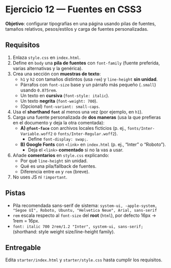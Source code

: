 # Ejercicio 12 — Fuentes en CSS3

**Objetivo**: configurar tipografías en una página usando pilas de fuentes, tamaños relativos, pesos/estilos y carga de fuentes personalizadas.

## Requisitos

1. Enlaza `style.css` en `index.html`.
2. Define en `body` una **pila de fuentes** con `font-family` (fuente preferida, varias alternativas y la genérica).
3. Crea una sección con **muestras de texto**:
   - `h1` y `h2` con tamaños distintos (usa `rem`) y `line-height` **sin unidad**.
   - Párrafos con `font-size` base y un párrafo más pequeño (`.small`) usando `0.875rem`.
   - Un texto en **cursiva** (`font-style: italic`).
   - Un texto **negrita** (`font-weight: 700`).
   - (Opcional) `font-variant: small-caps`.
4. Usa el **shorthand `font`** al menos una vez (por ejemplo, en `h1`).
5. Carga una fuente personalizada de **dos maneras** (usa la que prefieras en el documento y deja la otra comentada):
   - **A) `@font-face`** con archivos locales ficticios (p. ej., `fonts/Inter-Variable.woff2` o `fonts/Inter-Regular.woff2`).
     - Define `font-display: swap;`.
   - **B) Google Fonts** con `<link>` en `index.html` (p. ej., “Inter” o “Roboto”).
     - Deja el `<link>` **comentado** si no la vas a usar.
6. Añade **comentarios** en `style.css` explicando:
   - Por qué `line-height` sin unidad.
   - Qué es una pila/fallback de fuentes.
   - Diferencia entre `em` y `rem` (breve).
7. No uses JS ni `!important`.

## Pistas

- Pila recomendada sans-serif de sistema:
  `system-ui, -apple-system, "Segoe UI", Roboto, Ubuntu, "Helvetica Neue", Arial, sans-serif`
- `rem` escala respecto al `font-size` del **root** (`html`), por defecto 16px → 1rem = 16px.
- `font: italic 700 2rem/1.2 "Inter", system-ui, sans-serif;` (shorthand: style weight size/line-height family).

## Entregable

Edita `starter/index.html` y `starter/style.css` hasta cumplir los requisitos.
